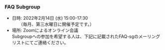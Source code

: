 ### FAQ Subgroup

 - 日時: 2022年2月14日 (水) 15:00-17:30  
　　（毎月、第三水曜日に開催予定です。）  
 - 場所: Zoomによるオンライン会議    
 Subgroupへの参加を希望する人は、下記に記載されたFAQ-sgのメーリングリストにてご連絡ください。  
  
  

